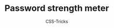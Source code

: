 ---
title: Password strength meter
link: https://css-tricks.com/password-strength-meter/
author: CSS-Tricks
---